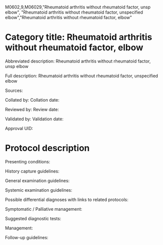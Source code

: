 M0602,9,M06029,"Rheumatoid arthritis without rheumatoid factor, unsp elbow", "Rheumatoid arthritis without rheumatoid factor, unspecified elbow","Rheumatoid arthritis without rheumatoid factor, elbow"
# Category title: Rheumatoid arthritis without rheumatoid factor, elbow

Abbreviated description: Rheumatoid arthritis without rheumatoid factor, unsp elbow

Full description: Rheumatoid arthritis without rheumatoid factor, unspecified elbow

Sources:

Collated by:
Collation date:

Reviewed by:
Review date:

Validated by:
Validation date:

Approval UID:

# Protocol description

Presenting conditions:

History capture guidelines:

General examination guidelines:

Systemic examination guidelines:

Possible differential diagnoses with links to related protocols:

Symptomatic / Palliative management:

Suggested diagnostic tests:

Management:

Follow-up guidelines:
